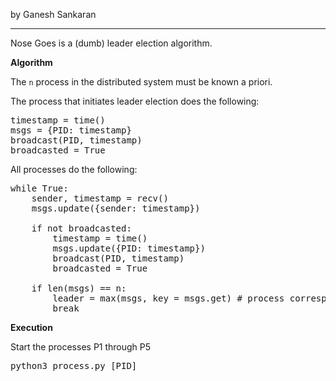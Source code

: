 by Ganesh Sankaran
<hr/>

Nose Goes is a (dumb) leader election algorithm.

**Algorithm**

The `n` process in the distributed system must be known a priori.

The process that initiates leader election does the following:
<pre>
timestamp = time()
msgs = {PID: timestamp}
broadcast(PID, timestamp)
broadcasted = True
</pre>

All processes do the following:
<pre>
while True:
    sender, timestamp = recv()
    msgs.update({sender: timestamp})
    
    if not broadcasted:
        timestamp = time()
        msgs.update({PID: timestamp})
        broadcast(PID, timestamp)
        broadcasted = True
        
    if len(msgs) == n:
        leader = max(msgs, key = msgs.get) # process corresponding to maximum timestamp
        break
</pre>

**Execution**

Start the processes P1 through P5

<pre>python3 process.py [PID]</pre>
